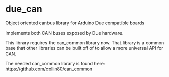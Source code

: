 due_can
=======

Object oriented canbus library for Arduino Due compatible boards

Implements both CAN buses exposed by Due hardware.

This library requires the can_common library now. That library
is a common base that other libraries can be built off of to allow
a more universal API for CAN. 

The needed can_common library is found here:
https://github.com/collin80/can_common
